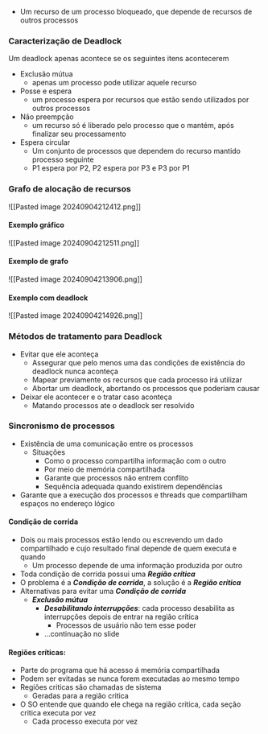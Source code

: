 - Um recurso de um processo bloqueado, que depende de recursos de outros processos
### Caracterização de Deadlock
Um deadlock apenas acontece se os seguintes itens acontecerem
- Exclusão mútua
	- apenas um processo pode utilizar aquele recurso
- Posse e espera
	- um processo espera por recursos que estão sendo utilizados por outros processos
- Não preempção
	- um recurso só é liberado pelo processo que o mantém, após finalizar seu processamento
- Espera circular
	- Um conjunto de processos que dependem do recurso mantido processo seguinte
	- P1 espera por P2, P2 espera por P3 e P3 por P1
### Grafo de alocação de recursos
![[Pasted image 20240904212412.png]]

#### Exemplo gráfico
![[Pasted image 20240904212511.png]]
#### Exemplo de grafo
![[Pasted image 20240904213906.png]]
#### Exemplo com deadlock
![[Pasted image 20240904214926.png]]
### Métodos de tratamento para Deadlock
- Evitar que ele aconteça
	- Assegurar que pelo menos uma das condições de existência do deadlock nunca aconteça
	- Mapear previamente os recursos que cada processo irá utilizar
	- Abortar um deadlock, abortando os processos que poderiam causar
- Deixar ele acontecer e o tratar caso aconteça
	- Matando processos ate o deadlock ser resolvido
### Sincronismo de processos
- Existência de uma comunicação entre os processos
	- Situações
		 - Como o processo compartilha informação com o outro
		 - Por meio de memória compartilhada
		 - Garante que processos não entrem conflito
		 - Sequência adequada quando existirem dependências
- Garante que a execução dos processos e threads que compartilham espaços no endereço lógico
#### Condição de corrida
- Dois ou mais processos estão lendo ou escrevendo um dado compartilhado e cujo resultado final depende de quem executa e quando
	- Um processo depende de uma informação produzida por outro
- Toda condição de corrida possui uma ***Região crítica***
- O problema é a ***Condição de corrida***, a solução é a ***Região crítica***
- Alternativas para evitar uma ***Condição de corrida***
	- ***Exclusão mútua***
		- ***Desabilitando interrupções***: cada processo desabilita as interrupções depois de entrar na região crítica
			- Processos de usuário não tem esse poder
		- ...continuação no slide
#### Regiões críticas: 
- Parte do programa que há acesso á memória compartilhada
- Podem ser evitadas se nunca forem executadas ao mesmo tempo
- Regiões criticas são chamadas de sistema
	- Geradas para a região critica
- O SO entende que quando ele chega na região critica, cada seção critica executa por vez
	- Cada processo executa por vez

